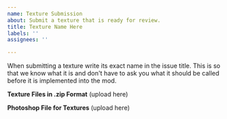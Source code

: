 ```yaml
---
name: Texture Submission
about: Submit a texture that is ready for review.
title: Texture Name Here
labels: ''
assignees: ''

---
```


When submitting a texture write its exact name in the issue title. This is so that we know what it is and don't have to ask you what it should be called before it is implemented into the mod.

**Texture Files in .zip Format**
(upload here)

**Photoshop File for Textures**
(upload here)
